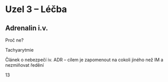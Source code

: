 <div class="w3-row">
<div class="w3-half w3-small">


# Uzel 3 – Léčba

## Adrenalin i.v.

Proč ne? 

Tachyarytmie

Článek o nebezpečí iv. ADR – cílem je zapomenout na cokoli jiného než IM a nezmiňovat ředění


</div>
<div class="w3-half">

<bdl-animate-adobe-ss src="SrdceAnimaceHResized2.js" width="800" height="600" name="SrdceAnimaceHResized2" fromid="idfmi"></bdl-animate-adobe-ss>


</div>
</div>

<div class="w3-center">13</div>

